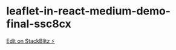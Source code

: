 # leaflet-in-react-medium-demo-final-ssc8cx

[Edit on StackBlitz ⚡️](https://stackblitz.com/edit/leaflet-in-react-medium-demo-final-ssc8cx)
